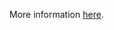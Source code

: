 More information [here](https://docs.prismacloud.io/en/enterprise-edition/policy-reference/azure-policies/azure-general-policies/bc-azure-2-43).
